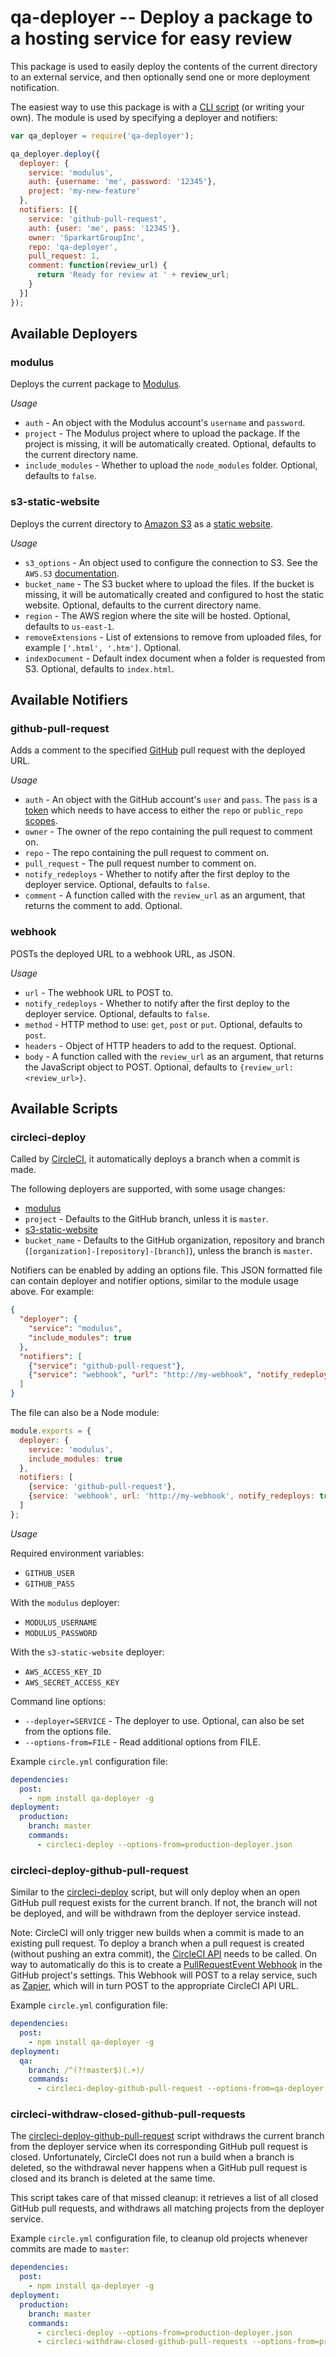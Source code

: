 # qa-deployer -- Deploy a package to a hosting service for easy review

This package is used to easily deploy the contents of the current directory to an external service, and then optionally send one or more deployment notification.

The easiest way to use this package is with a [CLI script](#available-scripts) (or writing your own). The module is used by specifying a deployer and notifiers:

```javascript
var qa_deployer = require('qa-deployer');

qa_deployer.deploy({
  deployer: {
    service: 'modulus',
    auth: {username: 'me', password: '12345'},
    project: 'my-new-feature'
  },
  notifiers: [{
    service: 'github-pull-request',
    auth: {user: 'me', pass: '12345'},
    owner: 'SparkartGroupInc',
    repo: 'qa-deployer',
    pull_request: 1,
    comment: function(review_url) {
      return 'Ready for review at ' + review_url;
    }
  }]
});
```

## Available Deployers ##

### modulus ###

Deploys the current package to [Modulus](https://modulus.io/).

*Usage*

 - `auth` - An object with the Modulus account's `username` and `password`.
 - `project` - The Modulus project where to upload the package. If the project is missing, it will be automatically created. Optional, defaults to the current directory name.
 - `include_modules` - Whether to upload the `node_modules` folder. Optional, defaults to `false`.

### s3-static-website ###

Deploys the current directory to [Amazon S3](http://aws.amazon.com/s3/) as a [static website](http://docs.aws.amazon.com/AmazonS3/latest/dev/WebsiteHosting.html).

*Usage*

 - `s3_options` - An object used to configure the connection to S3. See the `AWS.S3` [documentation](http://docs.aws.amazon.com/AWSJavaScriptSDK/latest/AWS/S3.html#constructor-property).
 - `bucket_name` - The S3 bucket where to upload the files. If the bucket is missing, it will be automatically created and configured to host the static website. Optional, defaults to the current directory name.
 - `region` - The AWS region where the site will be hosted. Optional, defaults to `us-east-1`.
 - `removeExtensions` - List of extensions to remove from uploaded files, for example `['.html', '.htm']`. Optional.
 - `indexDocument` - Default index document when a folder is requested from S3. Optional, defaults to `index.html`.

## Available Notifiers ##

### github-pull-request ###

Adds a comment to the specified [GitHub](https://github.com/) pull request with the deployed URL.

*Usage*

 - `auth` - An object with the GitHub account's `user` and `pass`. The `pass` is a [token](https://github.com/blog/1509-personal-api-tokens) which needs to have access to either the `repo` or `public_repo` [scopes](https://developer.github.com/v3/oauth/#scopes).
 - `owner` - The owner of the repo containing the pull request to comment on.
 - `repo` - The repo containing the pull request to comment on.
 - `pull_request` - The pull request number to comment on.
 - `notify_redeploys` - Whether to notify after the first deploy to the deployer service. Optional, defaults to `false`.
 - `comment` - A function called with the `review_url` as an argument, that returns the comment to add. Optional.

### webhook ###

POSTs the deployed URL to a webhook URL, as JSON.

*Usage*

 - `url` - The webhook URL to POST to.
 - `notify_redeploys` - Whether to notify after the first deploy to the deployer service. Optional, defaults to `false`.
 - `method` - HTTP method to use: `get`, `post` or `put`. Optional, defaults to `post`.
 - `headers` - Object of HTTP headers to add to the request. Optional.
 - `body` - A function called with the `review_url` as an argument, that returns the JavaScript object to POST. Optional, defaults to `{review_url: <review_url>}`.

## Available Scripts ##

### circleci-deploy ###

Called by [CircleCI](https://circleci.com/), it automatically deploys a branch when a commit is made.

The following deployers are supported, with some usage changes:

 - [modulus](#modulus)
  - `project` - Defaults to the GitHub branch, unless it is `master`.
 - [s3-static-website](#s3-static-website)
  - `bucket_name` - Defaults to the GitHub organization, repository and branch (`[organization]-[repository]-[branch]`), unless the branch is `master`.

Notifiers can be enabled by adding an options file. This JSON formatted file can contain deployer and notifier options, similar to the module usage above. For example:

```json
{
  "deployer": {
    "service": "modulus",
    "include_modules": true
  },
  "notifiers": [
    {"service": "github-pull-request"},
    {"service": "webhook", "url": "http://my-webhook", "notify_redeploys": true}
  ]
}
```

The file can also be a Node module:

```javascript
module.exports = {
  deployer: {
    service: 'modulus',
    include_modules: true
  },
  notifiers: [
    {service: 'github-pull-request'},
    {service: 'webhook', url: 'http://my-webhook', notify_redeploys: true}
  ]
};
```

*Usage*

Required environment variables:

 - `GITHUB_USER`
 - `GITHUB_PASS`

With the `modulus` deployer:

 - `MODULUS_USERNAME`
 - `MODULUS_PASSWORD`

With the `s3-static-website` deployer:

 - `AWS_ACCESS_KEY_ID`
 - `AWS_SECRET_ACCESS_KEY`

Command line options:

 - `--deployer=SERVICE` - The deployer to use. Optional, can also be set from the options file.
 - `--options-from=FILE` - Read additional options from FILE.

Example `circle.yml` configuration file:

```yaml
dependencies:
  post:
    - npm install qa-deployer -g
deployment:
  production:
    branch: master
    commands:
      - circleci-deploy --options-from=production-deployer.json
```

### circleci-deploy-github-pull-request ###

Similar to the [circleci-deploy](#circleci-deploy) script, but will only deploy when an open GitHub pull request exists for the current branch. If not, the branch will not be deployed, and will be withdrawn from the deployer service instead.

Note: CircleCI will only trigger new builds when a commit is made to an existing pull request. To deploy a branch when a pull request is created (without pushing an extra commit), the [CircleCI API](https://circleci.com/docs/api#new-build) needs to be called. On way to automatically do this is to create a [PullRequestEvent Webhook](https://developer.github.com/v3/activity/events/types/#pullrequestevent) in the GitHub project's settings. This Webhook will POST to a relay service, such as [Zapier](http://www.zapier.com), which will in turn POST to the appropriate CircleCI API URL.

Example `circle.yml` configuration file:

```yaml
dependencies:
  post:
    - npm install qa-deployer -g
deployment:
  qa:
    branch: /^(?!master$)(.+)/
    commands:
      - circleci-deploy-github-pull-request --options-from=qa-deployer.json
```

### circleci-withdraw-closed-github-pull-requests ###

The [circleci-deploy-github-pull-request](#circleci-deploy-github-pull-request) script withdraws the current branch from the deployer service when its corresponding GitHub pull request is closed. Unfortunately, CircleCI does not run a build when a branch is deleted, so the withdrawal never happens when a GitHub pull request is closed and its branch is deleted at the same time.

This script takes care of that missed cleanup: it retrieves a list of all closed GitHub pull requests, and withdraws all matching projects from the deployer service.

Example `circle.yml` configuration file, to cleanup old projects whenever commits are made to `master`:

```yaml
dependencies:
  post:
    - npm install qa-deployer -g
deployment:
  production:
    branch: master
    commands:
      - circleci-deploy --options-from=production-deployer.json
      - circleci-withdraw-closed-github-pull-requests --options-from=production-deployer.json
```
